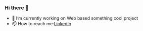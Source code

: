 ### Hi there 👋

- 🔭 I’m currently working on Web based something cool project
- 📫 How to reach me:[LinkedIn](https://www.linkedin.com/in/khillsman3/)
<!--
- 🔭 I’m currently working on 
- 🌱 I’m currently learning 
- 👯 I’m looking to collaborate on ...
- 🤔 I’m looking for help with ...
- 💬 Ask me about ...
- 📫 How to reach me: ...
- 😄 Pronouns: ...
- ⚡ Fun fact: ...

-->
